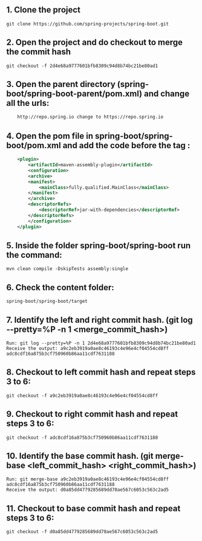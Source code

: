  ## 1. Clone the project 
    git clone https://github.com/spring-projects/spring-boot.git

## 2. Open the project and do checkout to merge the commit hash
    git checkout -f 2d4e68a9777601bfb8309c94d8b74bc21be80ad1

## 3. Open the parent directory (spring-boot/spring-boot-parent/pom.xml) and change all the urls:
```xml
    http://repo.spring.io change to https://repo.spring.io
```

## 4. Open the pom file in spring-boot/spring-boot/pom.xml and add the code before the tag <plugins>:
```xml
    <plugin>
        <artifactId>maven-assembly-plugin</artifactId> 
        <configuration> 
        <archive> 
        <manifest> 
            <mainClass>fully.qualified.MainClass</mainClass> 
        </manifest> 
        </archive> 
        <descriptorRefs> 
            <descriptorRef>jar-with-dependencies</descriptorRef> 
        </descriptorRefs> 
        </configuration> 
    </plugin>
```

## 5. Inside the folder spring-boot/spring-boot run the command:
    mvn clean compile -DskipTests assembly:single

## 6. Check the content folder: 
    spring-boot/spring-boot/target

## 7. Identify the left and right commit hash. (git log --pretty=%P -n 1 <merge_commit_hash>)
    Run: git log --pretty=%P -n 1 2d4e68a9777601bfb8309c94d8b74bc21be80ad1
    Receive the output: a9c2eb3919a0ae8c46193c4e96e4cf04554cd8ff adc8cdf16a875b3cf750960b86aa11cdf7631188

## 8. Checkout to left commit hash and repeat steps 3 to 6:
    git checkout -f a9c2eb3919a0ae8c46193c4e96e4cf04554cd8ff

## 9. Checkout to right commit hash and repeat steps 3 to 6:
    git checkout -f adc8cdf16a875b3cf750960b86aa11cdf7631188

## 10. Identify the base commit hash. (git merge-base <left_commit_hash> <right_commit_hash>)
    Run: git merge-base a9c2eb3919a0ae8c46193c4e96e4cf04554cd8ff adc8cdf16a875b3cf750960b86aa11cdf7631188
    Receive the output: d0a85dd4779285689dd70ae567c6053c563c2ad5

## 11. Checkout to base commit hash and repeat steps 3 to 6:
    git checkout -f d0a85dd4779285689dd70ae567c6053c563c2ad5